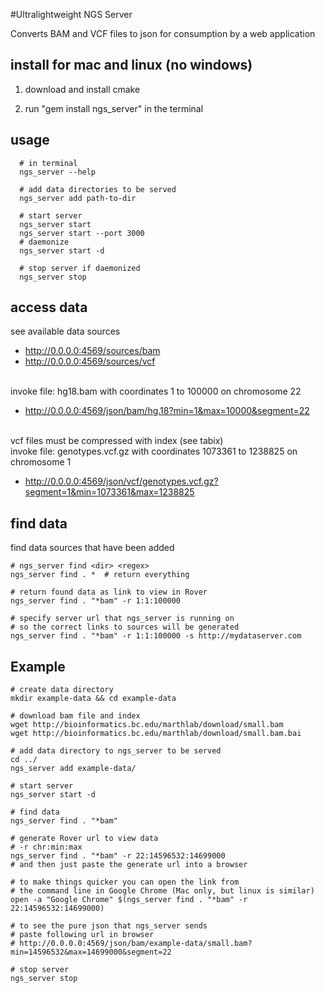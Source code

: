 #Ultralightweight NGS Server

   Converts BAM and VCF files to json for consumption by a web application

 
## install for mac and linux (no windows)
1. download and install cmake

2. run "gem install ngs_server" in the terminal

## usage
      # in terminal
      ngs_server --help
      
      # add data directories to be served
      ngs_server add path-to-dir
      
      # start server
      ngs_server start
      ngs_server start --port 3000
      # daemonize
      ngs_server start -d
      
      # stop server if daemonized
      ngs_server stop
      

## access data
      
see available data sources

* http://0.0.0.0:4569/sources/bam
* http://0.0.0.0:4569/sources/vcf
      
<br/>invoke file: hg18.bam with coordinates 1 to 100000 on chromosome 22

* http://0.0.0.0:4569/json/bam/hg.18?min=1&max=10000&segment=22
      
<br/>vcf files must be compressed with index (see tabix)<br/>
invoke file: genotypes.vcf.gz with coordinates 1073361 to 1238825 on chromosome 1

* http://0.0.0.0:4569/json/vcf/genotypes.vcf.gz?segment=1&min=1073361&max=1238825

## find data

find data sources that have been added

    # ngs_server find <dir> <regex>
    ngs_server find . *  # return everything
    
    # return found data as link to view in Rover
    ngs_server find . "*bam" -r 1:1:100000
    
    # specify server url that ngs_server is running on
    # so the correct links to sources will be generated
    ngs_server find . "*bam" -r 1:1:100000 -s http://mydataserver.com

## Example
    # create data directory
    mkdir example-data && cd example-data
    
    # download bam file and index
    wget http://bioinformatics.bc.edu/marthlab/download/small.bam
    wget http://bioinformatics.bc.edu/marthlab/download/small.bam.bai
    
    # add data directory to ngs_server to be served
    cd ../
    ngs_server add example-data/
    
    # start server
    ngs_server start -d
    
    # find data
    ngs_server find . "*bam"
    
    # generate Rover url to view data
    # -r chr:min:max
    ngs_server find . "*bam" -r 22:14596532:14699000
    # and then just paste the generate url into a browser
    
    # to make things quicker you can open the link from
    # the command line in Google Chrome (Mac only, but linux is similar)
    open -a "Google Chrome" $(ngs_server find . "*bam" -r 22:14596532:14699000)
    
    # to see the pure json that ngs_server sends
    # paste following url in browser
    # http://0.0.0.0:4569/json/bam/example-data/small.bam?min=14596532&max=14699000&segment=22
    
    # stop server
    ngs_server stop